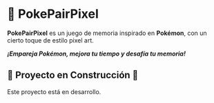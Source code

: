 # 👾 PokePairPixel

**PokePairPixel** es un juego de memoria inspirado en **Pokémon**, con un cierto toque de estilo pixel art. 

***¡Empareja Pokémon, mejora tu tiempo y desafía tu memoria!***

## 🚧 Proyecto en Construcción 🚧

Este proyecto está en desarrollo.